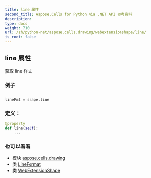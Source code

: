 ```yaml
---
title: line 属性
second_title: Aspose.Cells for Python via .NET API 参考资料
description:
type: docs
weight: 710
url: /zh/python-net/aspose.cells.drawing/webextensionshape/line/
is_root: false
---
```

## line 属性

获取 line 样式

### 例子

```python

lineFmt = shape.line

```
### 定义：
```python
@property
def line(self):
    ...
```

### 也可以看看
* 模块 [aspose.cells.drawing](../../)
* 类 [LineFormat](/cells/zh/python-net/aspose.cells.drawing/lineformat)
* 类 [WebExtensionShape](/cells/zh/python-net/aspose.cells.drawing/webextensionshape)
